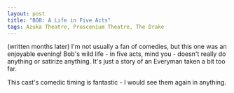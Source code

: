 ```yaml
---
layout: post
title: "BOB: A Life in Five Acts"
tags: Azuka Theatre, Proscenium Theatre, The Drake
---
```

(written months later)
I'm not usually a fan of comedies, but this one was an enjoyable evening! Bob's wild life - in five acts, mind you - doesn't really do anything or satirize anything. It's just a story of an Everyman taken a bit too far.

This cast's comedic timing is fantastic - I would see them again in anything.
